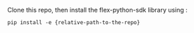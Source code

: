 Clone this repo, then install the flex-python-sdk library using : 

```pip install -e {relative-path-to-the-repo}```
